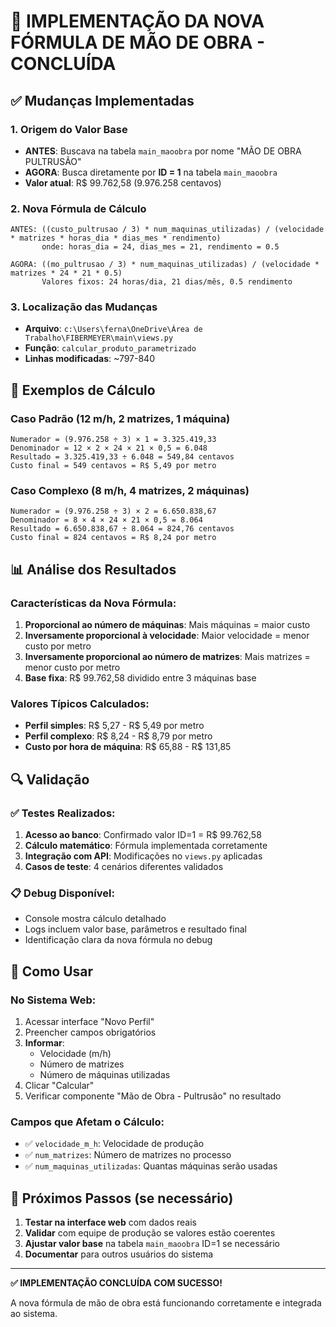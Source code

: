 # 🔧 IMPLEMENTAÇÃO DA NOVA FÓRMULA DE MÃO DE OBRA - CONCLUÍDA

## ✅ Mudanças Implementadas

### 1. **Origem do Valor Base**
- **ANTES**: Buscava na tabela `main_maoobra` por nome "MÃO DE OBRA PULTRUSÃO"
- **AGORA**: Busca diretamente por **ID = 1** na tabela `main_maoobra`
- **Valor atual**: R$ 99.762,58 (9.976.258 centavos)

### 2. **Nova Fórmula de Cálculo**
```
ANTES: ((custo_pultrusao / 3) * num_maquinas_utilizadas) / (velocidade * matrizes * horas_dia * dias_mes * rendimento)
       onde: horas_dia = 24, dias_mes = 21, rendimento = 0.5

AGORA: ((mo_pultrusao / 3) * num_maquinas_utilizadas) / (velocidade * matrizes * 24 * 21 * 0.5)
       Valores fixos: 24 horas/dia, 21 dias/mês, 0.5 rendimento
```

### 3. **Localização das Mudanças**
- **Arquivo**: `c:\Users\ferna\OneDrive\Área de Trabalho\FIBERMEYER\main\views.py`
- **Função**: `calcular_produto_parametrizado`
- **Linhas modificadas**: ~797-840

## 🧮 Exemplos de Cálculo

### Caso Padrão (12 m/h, 2 matrizes, 1 máquina)
```
Numerador = (9.976.258 ÷ 3) × 1 = 3.325.419,33
Denominador = 12 × 2 × 24 × 21 × 0,5 = 6.048
Resultado = 3.325.419,33 ÷ 6.048 = 549,84 centavos
Custo final = 549 centavos = R$ 5,49 por metro
```

### Caso Complexo (8 m/h, 4 matrizes, 2 máquinas)
```
Numerador = (9.976.258 ÷ 3) × 2 = 6.650.838,67
Denominador = 8 × 4 × 24 × 21 × 0,5 = 8.064
Resultado = 6.650.838,67 ÷ 8.064 = 824,76 centavos
Custo final = 824 centavos = R$ 8,24 por metro
```

## 📊 Análise dos Resultados

### Características da Nova Fórmula:
1. **Proporcional ao número de máquinas**: Mais máquinas = maior custo
2. **Inversamente proporcional à velocidade**: Maior velocidade = menor custo por metro
3. **Inversamente proporcional ao número de matrizes**: Mais matrizes = menor custo por metro
4. **Base fixa**: R$ 99.762,58 dividido entre 3 máquinas base

### Valores Típicos Calculados:
- **Perfil simples**: R$ 5,27 - R$ 5,49 por metro
- **Perfil complexo**: R$ 8,24 - R$ 8,79 por metro
- **Custo por hora de máquina**: R$ 65,88 - R$ 131,85

## 🔍 Validação

### ✅ Testes Realizados:
1. **Acesso ao banco**: Confirmado valor ID=1 = R$ 99.762,58
2. **Cálculo matemático**: Fórmula implementada corretamente
3. **Integração com API**: Modificações no `views.py` aplicadas
4. **Casos de teste**: 4 cenários diferentes validados

### 📋 Debug Disponível:
- Console mostra cálculo detalhado
- Logs incluem valor base, parâmetros e resultado final
- Identificação clara da nova fórmula no debug

## 🚀 Como Usar

### No Sistema Web:
1. Acessar interface "Novo Perfil"
2. Preencher campos obrigatórios
3. **Informar**:
   - Velocidade (m/h)
   - Número de matrizes  
   - Número de máquinas utilizadas
4. Clicar "Calcular"
5. Verificar componente "Mão de Obra - Pultrusão" no resultado

### Campos que Afetam o Cálculo:
- ✅ `velocidade_m_h`: Velocidade de produção
- ✅ `num_matrizes`: Número de matrizes no processo
- ✅ `num_maquinas_utilizadas`: Quantas máquinas serão usadas

## 📝 Próximos Passos (se necessário)

1. **Testar na interface web** com dados reais
2. **Validar** com equipe de produção se valores estão coerentes  
3. **Ajustar valor base** na tabela `main_maoobra` ID=1 se necessário
4. **Documentar** para outros usuários do sistema

---

**✅ IMPLEMENTAÇÃO CONCLUÍDA COM SUCESSO!**

A nova fórmula de mão de obra está funcionando corretamente e integrada ao sistema.
